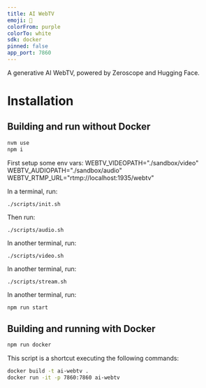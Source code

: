 ```yaml
---
title: AI WebTV
emoji: 🔮
colorFrom: purple
colorTo: white
sdk: docker
pinned: false
app_port: 7860
---
```


A generative AI WebTV, powered by Zeroscope and Hugging Face.

# Installation
## Building and run without Docker

```bash
nvm use
npm i
```

First setup some env vars:
WEBTV_VIDEOPATH="./sandbox/video"
WEBTV_AUDIOPATH="./sandbox/audio" 
WEBTV_RTMP_URL="rtmp://localhost:1935/webtv"


In a terminal, run:

```
./scripts/init.sh
```

Then run:

```
./scripts/audio.sh
```

In another terminal, run:

```
./scripts/video.sh
```

In another terminal, run:

```
./scripts/stream.sh
```

In another terminal, run:

```
npm run start
```

## Building and running with Docker

```bash
npm run docker
```

This script is a shortcut executing the following commands:

```bash
docker build -t ai-webtv .
docker run -it -p 7860:7860 ai-webtv
```